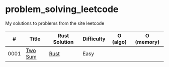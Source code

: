 # problem_solving_leetcode
My solutions to problems from the site leetcode

| #  | Title                                            | Rust Solution                              | Difficulty | O (algo)   | O (memory) |
|--- | -----                                            | --------                                   | ---------- | ---------- | ---------- |
|0001|[Two Sum](https://leetcode.com/problems/two-sum/) |[Rust](./src/0001-Two-Sum/two_sum.rs)       |Easy        |            |            |
